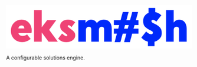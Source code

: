
![Image](https://github.com/razaibi/eksmash/blob/main/project_art/app.png?raw=true)

A configurable solutions engine.